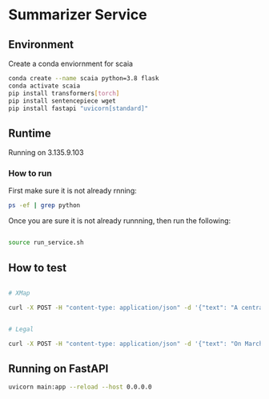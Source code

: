 # Summarizer Service


## Environment

Create a conda enviornment for scaia

```bash
conda create --name scaia python=3.8 flask
conda activate scaia
pip install transformers[torch]
pip install sentencepiece wget
pip install fastapi "uvicorn[standard]"

```



## Runtime


Running on  3.135.9.103


### How to run

First make sure it is not already rnning:

```bash
ps -ef | grep python
```

Once you are sure it is not already runnning, then run the following:

```bash

source run_service.sh
```


## How to test

```bash

# XMap

curl -X POST -H "content-type: application/json" -d '{"text": "A central question, “Where is Peng Shuai?”, has represented concern for the star but also points to related questions about the future of tennis in China. "}' http://18.218.29.151:5000/summarizeText
```

```bash

# Legal

curl -X POST -H "content-type: application/json" -d '{"text": "On March 5, 2021, the Securities and Exchange Commission charged AT&T, Inc. with repeatedly violating Regulation FD, and three of its Investor Relations executives with aiding and abetting AT&Ts violations, by selectively disclosing material nonpublic information to research analysts. "}' http://18.218.29.151:5000/summarizeTextLegal

```


## Running on FastAPI

```bash
uvicorn main:app --reload --host 0.0.0.0
```
